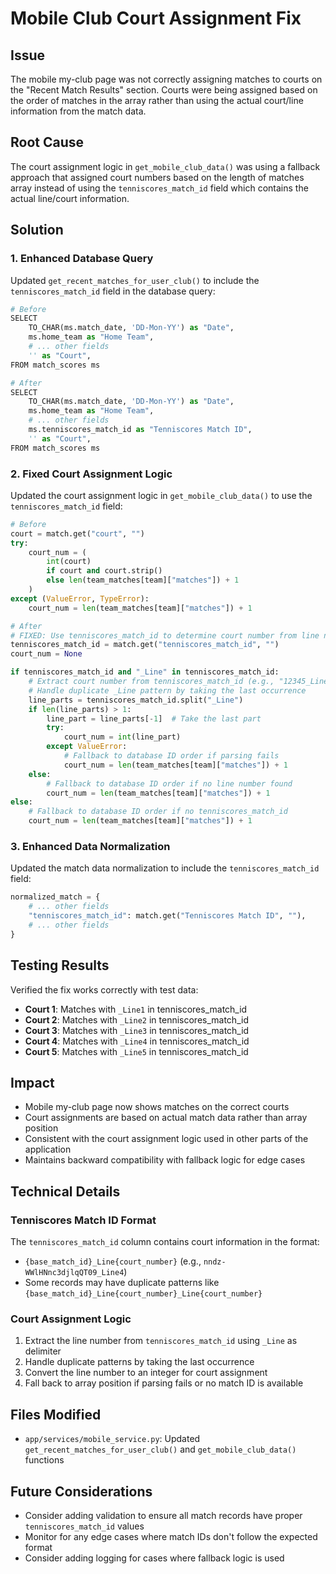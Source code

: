# Mobile Club Court Assignment Fix

## Issue
The mobile my-club page was not correctly assigning matches to courts on the "Recent Match Results" section. Courts were being assigned based on the order of matches in the array rather than using the actual court/line information from the match data.

## Root Cause
The court assignment logic in `get_mobile_club_data()` was using a fallback approach that assigned court numbers based on the length of matches array instead of using the `tenniscores_match_id` field which contains the actual line/court information.

## Solution

### 1. Enhanced Database Query
Updated `get_recent_matches_for_user_club()` to include the `tenniscores_match_id` field in the database query:

```python
# Before
SELECT 
    TO_CHAR(ms.match_date, 'DD-Mon-YY') as "Date",
    ms.home_team as "Home Team",
    # ... other fields
    '' as "Court",
FROM match_scores ms

# After
SELECT 
    TO_CHAR(ms.match_date, 'DD-Mon-YY') as "Date",
    ms.home_team as "Home Team",
    # ... other fields
    ms.tenniscores_match_id as "Tenniscores Match ID",
    '' as "Court",
FROM match_scores ms
```

### 2. Fixed Court Assignment Logic
Updated the court assignment logic in `get_mobile_club_data()` to use the `tenniscores_match_id` field:

```python
# Before
court = match.get("court", "")
try:
    court_num = (
        int(court)
        if court and court.strip()
        else len(team_matches[team]["matches"]) + 1
    )
except (ValueError, TypeError):
    court_num = len(team_matches[team]["matches"]) + 1

# After
# FIXED: Use tenniscores_match_id to determine court number from line number
tenniscores_match_id = match.get("tenniscores_match_id", "")
court_num = None

if tenniscores_match_id and "_Line" in tenniscores_match_id:
    # Extract court number from tenniscores_match_id (e.g., "12345_Line2_Line2" -> 2)
    # Handle duplicate _Line pattern by taking the last occurrence
    line_parts = tenniscores_match_id.split("_Line")
    if len(line_parts) > 1:
        line_part = line_parts[-1]  # Take the last part
        try:
            court_num = int(line_part)
        except ValueError:
            # Fallback to database ID order if parsing fails
            court_num = len(team_matches[team]["matches"]) + 1
    else:
        # Fallback to database ID order if no line number found
        court_num = len(team_matches[team]["matches"]) + 1
else:
    # Fallback to database ID order if no tenniscores_match_id
    court_num = len(team_matches[team]["matches"]) + 1
```

### 3. Enhanced Data Normalization
Updated the match data normalization to include the `tenniscores_match_id` field:

```python
normalized_match = {
    # ... other fields
    "tenniscores_match_id": match.get("Tenniscores Match ID", ""),
    # ... other fields
}
```

## Testing Results
Verified the fix works correctly with test data:

- **Court 1**: Matches with `_Line1` in tenniscores_match_id
- **Court 2**: Matches with `_Line2` in tenniscores_match_id  
- **Court 3**: Matches with `_Line3` in tenniscores_match_id
- **Court 4**: Matches with `_Line4` in tenniscores_match_id
- **Court 5**: Matches with `_Line5` in tenniscores_match_id

## Impact
- Mobile my-club page now shows matches on the correct courts
- Court assignments are based on actual match data rather than array position
- Consistent with the court assignment logic used in other parts of the application
- Maintains backward compatibility with fallback logic for edge cases

## Technical Details

### Tenniscores Match ID Format
The `tenniscores_match_id` column contains court information in the format:
- `{base_match_id}_Line{court_number}` (e.g., `nndz-WWlHNnc3djlqQT09_Line4`)
- Some records may have duplicate patterns like `{base_match_id}_Line{court_number}_Line{court_number}`

### Court Assignment Logic
1. Extract the line number from `tenniscores_match_id` using `_Line` as delimiter
2. Handle duplicate patterns by taking the last occurrence
3. Convert the line number to an integer for court assignment
4. Fall back to array position if parsing fails or no match ID is available

## Files Modified
- `app/services/mobile_service.py`: Updated `get_recent_matches_for_user_club()` and `get_mobile_club_data()` functions

## Future Considerations
- Consider adding validation to ensure all match records have proper `tenniscores_match_id` values
- Monitor for any edge cases where match IDs don't follow the expected format
- Consider adding logging for cases where fallback logic is used 
